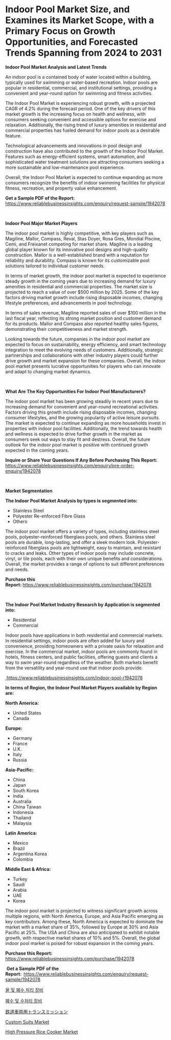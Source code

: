 <p><h1>Indoor Pool Market Size, and Examines its Market Scope, with a Primary Focus on Growth Opportunities, and Forecasted Trends Spanning from 2024 to 2031</h1></p><p><strong>Indoor Pool Market Analysis and Latest Trends</strong></p>
<p><p>An indoor pool is a contained body of water located within a building, typically used for swimming or water-based recreation. Indoor pools are popular in residential, commercial, and institutional settings, providing a convenient and year-round option for swimming and fitness activities.</p><p>The Indoor Pool Market is experiencing robust growth, with a projected CAGR of 4.2% during the forecast period. One of the key drivers of this market growth is the increasing focus on health and wellness, with consumers seeking convenient and accessible options for exercise and relaxation. Additionally, the rising trend of luxury amenities in residential and commercial properties has fueled demand for indoor pools as a desirable feature.</p><p>Technological advancements and innovations in pool design and construction have also contributed to the growth of the Indoor Pool Market. Features such as energy-efficient systems, smart automation, and sophisticated water treatment solutions are attracting consumers seeking a more sustainable and low-maintenance pool experience.</p><p>Overall, the Indoor Pool Market is expected to continue expanding as more consumers recognize the benefits of indoor swimming facilities for physical fitness, recreation, and property value enhancement.</p></p>
<p><strong>Get a Sample PDF of the Report:&nbsp;</strong> <a href="https://www.reliablebusinessinsights.com/enquiry/request-sample/1942078">https://www.reliablebusinessinsights.com/enquiry/request-sample/1942078</a></p>
<p>&nbsp;</p>
<p><strong>Indoor Pool Major Market Players</strong></p>
<p><p>The indoor pool market is highly competitive, with key players such as Magiline, Mallor, Compass, Reval, Stas Doyer, Rosa Gres, Mondial Piscine, Cemi, and Freixanet competing for market share. Magiline is a leading global player known for its innovative pool designs and high-quality construction. Mallor is a well-established brand with a reputation for reliability and durability. Compass is known for its customizable pool solutions tailored to individual customer needs.</p><p>In terms of market growth, the indoor pool market is expected to experience steady growth in the coming years due to increasing demand for luxury amenities in residential and commercial properties. The market size is projected to reach a value of over $500 million by 2025. Some of the key factors driving market growth include rising disposable incomes, changing lifestyle preferences, and advancements in pool technology.</p><p>In terms of sales revenue, Magiline reported sales of over $100 million in the last fiscal year, reflecting its strong market position and customer demand for its products. Mallor and Compass also reported healthy sales figures, demonstrating their competitiveness and market strength.</p><p>Looking towards the future, companies in the indoor pool market are expected to focus on sustainability, energy efficiency, and smart technology integration to meet the evolving needs of customers. Additionally, strategic partnerships and collaborations with other industry players could further drive growth and market expansion for these companies. Overall, the indoor pool market presents lucrative opportunities for players who can innovate and adapt to changing market dynamics.</p></p>
<p>&nbsp;</p>
<p><strong>What Are The Key Opportunities For Indoor Pool Manufacturers?</strong></p>
<p><p>The indoor pool market has been growing steadily in recent years due to increasing demand for convenient and year-round recreational activities. Factors driving this growth include rising disposable incomes, changing consumer lifestyles, and the growing popularity of active leisure pursuits. The market is expected to continue expanding as more households invest in properties with indoor pool facilities. Additionally, the trend towards health and wellness is expected to drive further growth in the market as consumers seek out ways to stay fit and destress. Overall, the future outlook for the indoor pool market is positive with continued growth expected in the coming years.</p></p>
<p><strong>Inquire or Share Your Questions If Any Before Purchasing This Report:</strong> <a href="https://www.reliablebusinessinsights.com/enquiry/pre-order-enquiry/1942078">https://www.reliablebusinessinsights.com/enquiry/pre-order-enquiry/1942078</a></p>
<p>&nbsp;</p>
<p><strong>Market Segmentation</strong></p>
<p><strong>The Indoor Pool Market Analysis by types is segmented into:</strong></p>
<p><ul><li>Stainless Steel</li><li>Polyester Re-enforced Fibre Glass</li><li>Others</li></ul></p>
<p><p>The indoor pool market offers a variety of types, including stainless steel pools, polyester-reinforced fiberglass pools, and others. Stainless steel pools are durable, long-lasting, and offer a sleek modern look. Polyester-reinforced fiberglass pools are lightweight, easy to maintain, and resistant to cracks and leaks. Other types of indoor pools may include concrete, vinyl, or tile pools, each with their own unique benefits and considerations. Overall, the market provides a range of options to suit different preferences and needs.</p></p>
<p><strong>Purchase this Report:&nbsp;</strong><a href="https://www.reliablebusinessinsights.com/purchase/1942078">https://www.reliablebusinessinsights.com/purchase/1942078</a></p>
<p>&nbsp;</p>
<p><strong>The Indoor Pool Market Industry Research by Application is segmented into:</strong></p>
<p><ul><li>Residential</li><li>Commercial</li></ul></p>
<p><p>Indoor pools have applications in both residential and commercial markets. In residential settings, indoor pools are often added for luxury and convenience, providing homeowners with a private oasis for relaxation and exercise. In the commercial market, indoor pools are commonly found in hotels, fitness centers, and public facilities, offering guests and clients a way to swim year-round regardless of the weather. Both markets benefit from the versatility and year-round use that indoor pools provide.</p></p>
<p><a href="https://www.reliablebusinessinsights.com/indoor-pool-r1942078">&nbsp;https://www.reliablebusinessinsights.com/indoor-pool-r1942078</a></p>
<p><strong>In terms of Region, the Indoor Pool Market Players available by Region are:</strong></p>
<p>
    <p> <strong> North America: </strong>
        <ul>
            <li>United States</li>
            <li>Canada</li>
        </ul>
        </p> 
    <p> <strong> Europe: </strong>
        <ul>
            <li>Germany</li>
            <li>France</li>
            <li>U.K.</li>
            <li>Italy</li>
            <li>Russia</li>
        </ul>
        </p> 
    <p> <strong> Asia-Pacific: </strong>
        <ul>
            <li>China</li>
            <li>Japan</li>
            <li>South Korea</li>
            <li>India</li>
            <li>Australia</li>
            <li>China Taiwan</li>
            <li>Indonesia</li>
            <li>Thailand</li>
            <li>Malaysia</li>
        </ul>
        </p> 
    <p> <strong> Latin America: </strong>
        <ul>
            <li>Mexico</li>
            <li>Brazil</li>
            <li>Argentina Korea</li>
            <li>Colombia</li>
        </ul>
        </p> 
    <p> <strong> Middle East & Africa: </strong>
        <ul>
            <li>Turkey</li>
            <li>Saudi</li>
            <li>Arabia</li>
            <li>UAE</li>
            <li>Korea</li>
        </ul>
    </p>
    </p>
<p><p>The indoor pool market is projected to witness significant growth across multiple regions, with North America, Europe, and Asia Pacific emerging as key contributors. Among these, North America is expected to dominate the market with a market share of 35%, followed by Europe at 30% and Asia Pacific at 25%. The USA and China are also anticipated to exhibit notable growth, with respective market shares of 10% and 5%. Overall, the global indoor pool market is poised for robust expansion in the coming years.</p></p>
<p><strong>Purchase this Report: </strong><a href="https://www.reliablebusinessinsights.com/purchase/1942078">https://www.reliablebusinessinsights.com/purchase/1942078</a></p>
<p>&nbsp;<strong>Get a Sample PDF of the Report:&nbsp;&nbsp;</strong><a href="https://www.reliablebusinessinsights.com/enquiry/request-sample/1942078">https://www.reliablebusinessinsights.com/enquiry/request-sample/1942078</a></p>
<p><strong></strong></p>
<p><p><a href="https://github.com/DavidRobb19/Market-Research-Report-List-1/blob/main/7023273149310.md">물 및 폐수 처리 장비</a></p><p><a href="https://github.com/shade463/Market-Research-Report-List-1/blob/main/1556469149309.md">폐수 및 수처리 장비</a></p><p><a href="https://github.com/DudleyFerry/Market-Research-Report-List-1/blob/main/7464515141459.md">鉄道車両用トランスミッション</a></p><p><a href="https://github.com/jahid123ahm/Market-Research-Report-List-1/blob/main/custom-suits-market.md">Custom Suits Market</a></p><p><a href="https://github.com/ajohirul8010/Market-Research-Report-List-1/blob/main/high-pressure-rice-cooker-market.md">High Pressure Rice Cooker Market</a></p></p>